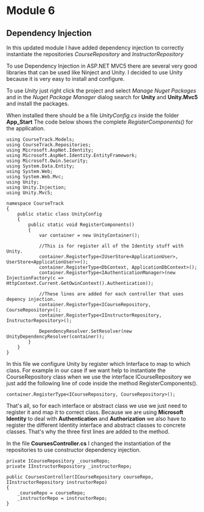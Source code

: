 # Module 6
## Dependency Injection

In this updated module I have added dependency injection to correctly instantiate the repositories *CourseRepository* and *InstructorRepository*

To use Dependency Injection in ASP.NET MVC5 there are several very good libraries that can be used like Ninject and Unity.
I decided to use Unity because it is very easy to install and configure.

To use *Unity* just right click the project and select *Manage Nuget Packages* and in the *Nuget Package Manager* dialog search for **Unity** and **Unity.Mvc5** and install the packages.

When installed there should be a file *UnityConfig.cs* inside the folder **App_Start**
The code below shows the complete *RegisterComponents()* for the application.

```
using CourseTrack.Models;
using CourseTrack.Repositories;
using Microsoft.AspNet.Identity;
using Microsoft.AspNet.Identity.EntityFramework;
using Microsoft.Owin.Security;
using System.Data.Entity;
using System.Web;
using System.Web.Mvc;
using Unity;
using Unity.Injection;
using Unity.Mvc5;

namespace CourseTrack
{
    public static class UnityConfig
    {
        public static void RegisterComponents()
        {
            var container = new UnityContainer();

            //This is for register all of the Identity stuff with Unity.
            container.RegisterType<IUserStore<ApplicationUser>, UserStore<ApplicationUser>>();
            container.RegisterType<DbContext, ApplicationDbContext>();
            container.RegisterType<IAuthenticationManager>(new InjectionFactory(c => HttpContext.Current.GetOwinContext().Authentication));

            //These lines are added for each controller that uses depency injection.
            container.RegisterType<ICourseRepository, CourseRepository>();
            container.RegisterType<IInstructorRepository, InstructorRepository>();            

            DependencyResolver.SetResolver(new UnityDependencyResolver(container));
        }
    }
}
```
In this file we configure Unity by register which Interface to map to which class. For example in our case if we want help to instantiate the CourseRepository class when we use the interface ICourseRepository we just add the following line of code inside the method RegisterComponents().

```
container.RegisterType<ICourseRepository, CourseRepository>();
```
That's all, so for each interface or abstract class we use we just need to register it and map it to correct class.
Because we are using **Microsoft Identity** to deal with **Authentication** and **Authorization** we also have to register the different Identity interface and abstract classes to concrete classes. That's why the three first lines are added to the method.

In the file **CoursesController.cs** I changed the instantiation of the repositories to use constructor dependency injection.

```
private ICourseRepository _courseRepo;
private IInstructorRepository _instructorRepo;

public CoursesController(ICourseRepository courseRepo, IInstructorRepository instructorRepo)
{
    _courseRepo = courseRepo;
    _instructorRepo = instructorRepo;
}
```

